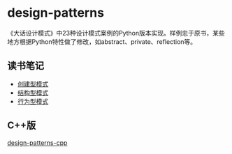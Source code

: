# design-patterns
《大话设计模式》中23种设计模式案例的Python版本实现。样例忠于原书，某些地方根据Python特性做了修改，如abstract、private、reflection等。


## 读书笔记
* [创建型模式](http://jennica.space/2016/12/28/design-patterns-creational/)
* [结构型模式](http://jennica.space/2016/12/30/design-patterns-structural/)
* [行为型模式](http://jennica.space/2017/01/03/design-patterns-behavioral/)

## C++版
[design-patterns-cpp](https://github.com/yogykwan/design-patterns-cpp)